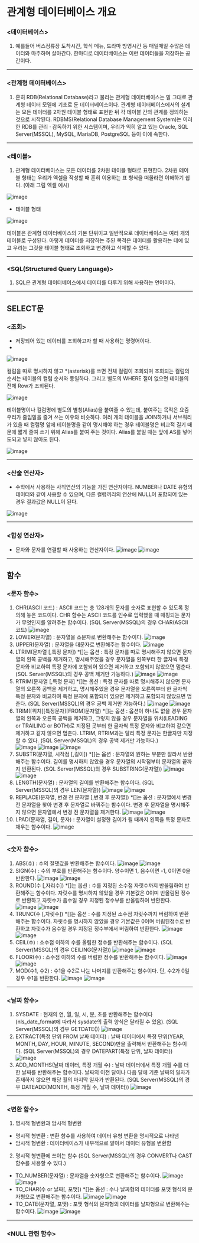 관계형 데이터베이스 개요
========================

### <데이터베이스>
1) 예를들어 버스정류장 도착시간, 학식 메뉴, 드라마 방영시간 등 매일매일 수많은 데이터와 마주하며 살아간다. 한마디로 데이터베이스는 이런 데이터들을 저장하는 공간이다.
- - -
### <관계형 데이터베이스>
1) 흔히 RDB(Relational Database)라고 불리는 관계형 데이터베이스는 말 그대로 관계형 데이터 모델에 기초로 둔 데이터베이스이다. 관계형 데이터베이스에서의 설계는 모든 데이터를 2차원 테이블 형태로 표현한 뒤 각 테이블 간의 관계를
 정의하는 것으로 시작된다. RDBMS(Relational Database Management System)는 이러한 RDB를 관리 · 감독하기 위한 시스템이며, 우리가 익히 알고 있는 Oracle, SQL Server(MSSQL), MySQL, MariaDB, PostgreSQL 등이 이에 속한다.
- - -

### <테이블>

1) 관계형 데이터베이스는 모든 데이터를 2차원 테이블 형태로 표현한다. 2차원 테이블 형태는 우리가 엑셀을 작성할 때 흔히 이용하는 표 형식을 떠올라면 이해하기 쉽다. (아래 그림 엑셀 예시)

![image](https://github.com/user-attachments/assets/11ff0fd2-79e3-4857-a6b7-8c55154a9164)
- 테이블 형태

 ![image](https://github.com/user-attachments/assets/08bdd9cc-8b1a-4c0d-8b5b-9b999039ffbd)

테이블은 관계형 데이터베이스의 기본 단위이고 일반적으로 데이터베이스는 여러 개의 테이블로 구성된다. 아렇게 데이터를 저장하는 주된 목적은 데이터를 활용하는 데에 있고 우리는 그것을 테이블 형태로 조회하고 변경하고 삭제할 수 있다.
- - -
### <SQL(Structured Query Language)>
1) SQL은 관계형 데이터베이스에서 데이터를 다루기 위해 사용하는 언어이다.
- - -

SELECT문
----------------

### <조회>
- 저장되어 있는 데이터를 조회하고자 할 때 사용하는 명령어이다.
- 
![image](https://github.com/user-attachments/assets/3f239b01-3472-482c-9501-601897b22d42)

컬럼을 따로 명시하지 않고 *(asterisk)를 쓰면 전체 컬럼이 조회되며 조회되는 컬럼의 순서는 테이블의 컬럼 순서와 동일하다. 그리고 별도의 WHERE 절이 없으면 테이블의 전체 Row가 조회된다.

![image](https://github.com/user-attachments/assets/9ce7ae41-41ab-4416-9787-68db95f102ea)

테이블명이나 컬럼명에 별도의 별칭(Alias)을 붙여줄 수 있는데, 붙여주는 목적은 요즘 우리가 줄임말을 즐겨 쓰는 이유와 비슷하다. 여러 개의 테이블을 JOIN하거나 서브쿼리가 있을 때 컬럼명 앞에 테이블명을 같이 명시해야 하는 경우
 테이블명은 비교적 길기 때문에 짧게 줄여 쓰기 위해 Alias를 붙여 주는 것이다. Alias를 붙일 때는 앞에 AS를 넣어도되고 넣지 않아도 된다.
 
![image](https://github.com/user-attachments/assets/853bc19b-1526-4dd4-9203-2f51c0e43a30)
- - -
### <산술 연산자>
- 수학에서 사용하는 사칙연산의 기능을 가진 연산자이다. NUMBER나 DATE 유형의 데이터와 같이 사용할 수 있으며, 다른 컬럼끼리의 연산에 NULL이 포함되어 있는 경우 결과값은 NULL이 된다.

![image](https://github.com/user-attachments/assets/f3ba212c-40a3-4c69-b396-49bf96866c81)
- - -
### <합성 연산자>
- 문자와 문자를 연결할 때 사용하는 연산자이다.
![image](https://github.com/user-attachments/assets/0e6b0860-dc53-4037-9455-1f3473391a52)
![image](https://github.com/user-attachments/assets/79995f3e-edf4-4638-b158-f313ad6a0d3c)
- - -

함수
----

### <문자 함수>
1) CHR(ASCII 코드) : ASCII 코드는 총 128개의 문자를 숫자로 표현할 수 있도록 정의해 놓은 코드이다. CHR 함수는 ASCII 코드를 인수로 입력했을 때 매핑되는 문자가 무엇인지를 알려주는 함수이다. (SQL Server(MSSQL)의 경우 CHAR(ASCII 코드)
![image](https://github.com/user-attachments/assets/6431f1f1-1869-4572-9e0a-5d3742c049f4)
2) LOWER(문자열) : 문자열을 소문자로 변환해주는 함수이다.
![image](https://github.com/user-attachments/assets/39741818-6094-4c73-bb64-6a3346d50993)
3) UPPER(문자열) : 문자열을 대문자로 변환해주는 함수이다.
![image](https://github.com/user-attachments/assets/5c3c8f0c-a33e-4c1c-b4fe-588d2f7808a5)
4) LTRIM(문자열 [,특정 문자]) *[]는 옵션 : 특정 문자를 따로 명시해주지 않으면 문자열의 왼쪽 공백을 제거하고, 명시해주었을 경우 문자열을 왼쪽부터 한 글자씩 특정 문자와 비교하여 특정 문자에 포함되어 있으면 제거하고 포함되지 않았으면 멈춘다. (SQL Server(MSSQL)의 경우 공백 제거만 가능하다.)
![image](https://github.com/user-attachments/assets/6509f720-6aaa-41e0-89f8-a2d497e00f5c)
![image](https://github.com/user-attachments/assets/532699c1-f10d-4022-8e7d-3790e78405d6)
5) RTRIM(문자열 [,특정 문자] *[]는 옵션 : 특정 문자를 따로 명시해주지 않으면 문자열의 오른쪽 공백을 제거하고, 명시해주었을 경우 문자열을 오른쪽부터 한 글자씩 특정 문자와 비교하여 특정 문자에 포함되어 있으면 제거하고 포함되지 않았으면 멈춘다. (SQL Server(MSSQL)의 경우 공백 제거만 가능하다.)
![image](https://github.com/user-attachments/assets/252f0e8c-020b-4c81-952a-c4e215090362)
![image](https://github.com/user-attachments/assets/12d48015-287f-4034-8f45-b0a0e7787e4f)
6) TRIM([위치][특정문자][FROM]문자열) *[]는 옵션 : 옵션이 하나도 없을 경우 문자열의 왼쪽과 오른쪽 공백을 제거하고, 그렇지 않을 경우 문자열을 위치(LEADING or TRAILING or BOTH)로 지정된 곳부터 한 글자씩 특정 문자와 비교하여 같으면 제거하고 같지 않으면 멈춘다. LTRIM, RTRIM과는 달리 특정 문자는 한글자만 지정할 수 있다. (SQL Server(MSSQL)의 경우 공백 제거만 가능하다.)  
![image](https://github.com/user-attachments/assets/7d29bd7f-1dc4-4dac-869e-29e70e9a5060)
![image](https://github.com/user-attachments/assets/92b82761-60fd-4018-849c-8ee6e6ea60dc)
![image](https://github.com/user-attachments/assets/55b0de47-913e-438d-bee0-2c3763920767)
7) SUBSTR(문자열, 시작점 [,길이]) *[]는 옵션 : 문자열의 원하는 부분만 잘라서 반환해주는 함수이다. 길이를 명시하지 않았을 경우 문자열의 시작점부터 문자열의 끝까지 반환된다. (SQL Server(MSSQL)의 경우 SUBSTRING(문자열))
![image](https://github.com/user-attachments/assets/28af9439-f018-4430-8f24-37d8d4519965)
![image](https://github.com/user-attachments/assets/cfa83246-4b38-4698-9c3c-2312b741c355)
8) LENGTH(문자열) : 문자열의 길이를 반환해주는 함수이다. (SQL Server(MSSQL)의 경우 LEN(문자열))
![image](https://github.com/user-attachments/assets/7324bdbb-5b8d-409a-883d-2686d7ea4906)
![image](https://github.com/user-attachments/assets/087c9d43-762a-4233-a5ab-a3bb4832bdd5)
9) REPLACE(문자열, 변경 전 문자열 [,변경 후 문자열]) *[]는 옵션 : 문자열에서 변경 전 문자열을 찾아 변경 후 문자열로 바꿔주는 함수이다. 변경 후 문자열을 명시해주지 않으면 문자열에서 변경 전 문자열을 제거한다.
![image](https://github.com/user-attachments/assets/7fa3fe96-82c1-48f0-bbf0-0e568b841a45)
![image](https://github.com/user-attachments/assets/985fba8c-14d9-4091-9531-ceb889ece10b)
10) LPAD(문자열, 길이, 문자) : 문자열이 설정한 길이가 될 때까지 왼쪽을 특정 문자로 채우는 함수이다. 
![image](https://github.com/user-attachments/assets/5f2d7888-3f10-48f6-a5d7-ed93389572a3)
- - -

### <숫자 함수>
1) ABS(수) : 수의 절댓값을 반환해주는 함수이다.
![image](https://github.com/user-attachments/assets/9c26a6a9-8934-4cb9-8fe3-eacdd4d10ccb)
![image](https://github.com/user-attachments/assets/4237ff58-7dc1-4188-8480-3e1898ba5609)
2) SIGN(수) : 수의 부호를 반환해주는 함수이다. 양수이면 1, 음수이면 -1, 0이면 0을 반환한다.
![image](https://github.com/user-attachments/assets/9240fd40-0084-4306-907e-5056b09d52fd)
![image](https://github.com/user-attachments/assets/010fe721-4e0a-421e-a2aa-73596ba83892)
3) ROUND(수 [,자리수]) *[]는 옵션 : 수를 지정된 소수점 자릿수까지 반올림하여 반환해주는 함수이다. 자릿수를 명시하지 않았을 경우 기본값은 0이며 반올림된 정수로 반환하고 자릿수가 음수일 경우 지정된 정수부를 반올림하여 반환한다.
![image](https://github.com/user-attachments/assets/e823e370-a406-4acd-99b7-da5bb159cb9b)
![image](https://github.com/user-attachments/assets/ddda079b-dfcf-41e1-86ad-edf7074d9c1a)
4) TRUNC(수 [,자릿수]) *[]는 옵션 : 수를 지정된 소수점 자릿수까지 버림하여 반환해주는 함수이다. 자릿수를 명시하지 않았을 경우 기본값은 0이며 버림된정수로 반환하고 자릿수가 음수일 경우 지정된 정수부에서 버림하여 반환한다.
![image](https://github.com/user-attachments/assets/70588667-7e84-4c66-9ab6-34ba3693d8d1)
![image](https://github.com/user-attachments/assets/21892db5-d0f2-4829-b4ca-5212538e4090)
5) CEIL(수) : 소수점 이하의 수를 올림한 정수를 반환해주는 함수이다. (SQL Server(MSSQL)의 경우 CEILING(문자열))
![image](https://github.com/user-attachments/assets/95947830-643e-4f5e-83e8-570e5b4dcb74)
![image](https://github.com/user-attachments/assets/3b0f5011-bd9c-4c19-a502-8dbba934b3ca)
6) FLOOR(수) : 소수점 이하의 수를 버림한 정수를 반환해주는 함수이다.
![image](https://github.com/user-attachments/assets/ccb0444e-12b2-4410-8498-702ec525e1fd)
![image](https://github.com/user-attachments/assets/6ffd24af-1c0a-45f8-94db-e8e752208b52)
7) MOD(수1, 수2) : 수1을 수2로 나눈 나머지를 반환해주는 함수이다. 단, 수2가 0일 경우 수1을 반환한다.
![image](https://github.com/user-attachments/assets/4e01177e-f6b2-4503-92db-5466a35e7380)
![image](https://github.com/user-attachments/assets/345f76bc-3860-47dd-9da6-2d5fb3cea56c)
- - -
### <날짜 함수>
1) SYSDATE : 현재의 연, 월, 일, 시, 분, 초를 반환해주는 함수이다(nls_date_format에 따라서 sysdate의 출력 양식은 달라질 수 있음). (SQL Server(MSSQL)의 경우 GETDATE())
![image](https://github.com/user-attachments/assets/6a4ab10a-9537-4055-8c4a-1d57e17dfecf)
2) EXTRACT(특정 단위 FROM 날짜 데이터) : 날짜 데이터에서 특정 단위(YEAR, MONTH, DAY, HOUR, MINUTE, SECOND)만을 출력해서 반환해주는 함수이다. (SQL Server(MSSQL)의 경우 DATEPART(특정 단위, 날짜 데이터))
![image](https://github.com/user-attachments/assets/65fdebcb-52c7-49da-b896-0690a1149632)
3) ADD_MONTHS(날짜 데이터, 특정 개월 수) : 날짜 데이터에서 특정 개월 수를 더한 날짜를 반환해주는 함수이다. 날짜의 이전 달이나 다음 달에 기준 날짜의 일자가 존재하지 않으면 해당 월의 마지막 일자가 반환된다. (SQL Server(MSSQL)의 경우 DATEADD(MONTH, 특정 개월 수, 날짜 데이터))
![image](https://github.com/user-attachments/assets/ea5faebe-386d-4daf-961e-3b0b5e4fb03b)
- - -
### <변환 함수>
1) 명시적 형변환과 암시적 형변환
  - 명시적 형변환 : 변환 함수를 사용하여 데이터 유형 변환을 명시적으로 나타냄
  - 암시적 형변환 : 데이터베이스가 내부적으로 알아서 데이터 유형을 변환함
2) 명시적 형변환에 쓰이는 함수 (SQL Server(MSSQL)의 경우 CONVERT나 CAST 함수를 사용할 수 있다.)
  - TO_NUMBER(문자열) : 문자열을 숫자형으로 변환해주는 함수이다.
  ![image](https://github.com/user-attachments/assets/fd933fef-3e3d-4dd1-94af-6182522f2d20)
  ![image](https://github.com/user-attachments/assets/ba98d8fe-3204-434f-9403-4a908f18cf26)
  - TO_CHAR(수 or 날짜[, 포맷]) *[]는 옵션 : 수나 날짜형의 데이터를 포맷 형식의 문자형으로 변환해주는 함수이다.
  ![image](https://github.com/user-attachments/assets/aacb1210-fcee-45d2-8e2e-247ab147fd44)
  ![image](https://github.com/user-attachments/assets/c7a6d12c-918f-4f8a-a2e1-55a5faea8881)
  - TO_DATE(문자열, 포맷) : 포맷 형식의 문자형의 데이터를 날짜형으로 변환해주는 함수이다.
  ![image](https://github.com/user-attachments/assets/5c2e32ae-0a4c-45f5-ab17-d57bb11ee48c)
  ![image](https://github.com/user-attachments/assets/20f90418-1666-415f-8922-f808948238fd)
- - -
### <NULL 관련 함수>







